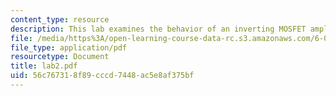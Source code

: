 ```yaml
---
content_type: resource
description: This lab examines the behavior of an inverting MOSFET amplifier.
file: /media/https%3A/open-learning-course-data-rc.s3.amazonaws.com/6-002-circuits-and-electronics-spring-2007/56c767318f89cccd7448ac5e8af375bf_lab2.pdf
file_type: application/pdf
resourcetype: Document
title: lab2.pdf
uid: 56c76731-8f89-cccd-7448-ac5e8af375bf
---
```

